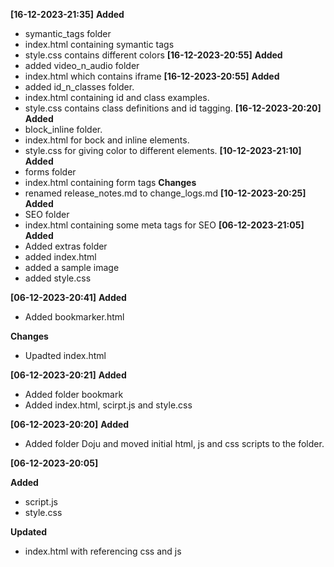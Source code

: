 
**[16-12-2023-21:35]**
**Added**
- symantic_tags folder
- index.html containing symantic tags
- style.css contains different colors
**[16-12-2023-20:55]**
**Added**
- added video_n_audio folder
- index.html which contains iframe
**[16-12-2023-20:55]**
**Added**
- added id_n_classes folder.
- index.html containing id and class examples.
- style.css contains class definitions and id tagging.
**[16-12-2023-20:20]**
**Added**
- block_inline folder.
- index.html for bock and inline elements.
- style.css for giving color to different elements.
**[10-12-2023-21:10]**
**Added**
- forms folder
- index.html containing form tags
**Changes**
- renamed release_notes.md to change_logs.md
**[10-12-2023-20:25]**
**Added**
- SEO folder
- index.html containing some meta tags for SEO
**[06-12-2023-21:05]**
**Added**
- Added extras folder
- added index.html
- added a sample image
- added style.css

**[06-12-2023-20:41]**
**Added**
- Added bookmarker.html

**Changes**
- Upadted index.html

**[06-12-2023-20:21]**
**Added**
- Added folder bookmark
- Added index.html, scirpt.js and style.css

**[06-12-2023-20:20]**
**Added**
- Added folder Doju and moved initial html, js and css scripts to the folder.

**[06-12-2023-20:05]**

**Added**
- script.js
- style.css

**Updated**
- index.html with referencing css and js